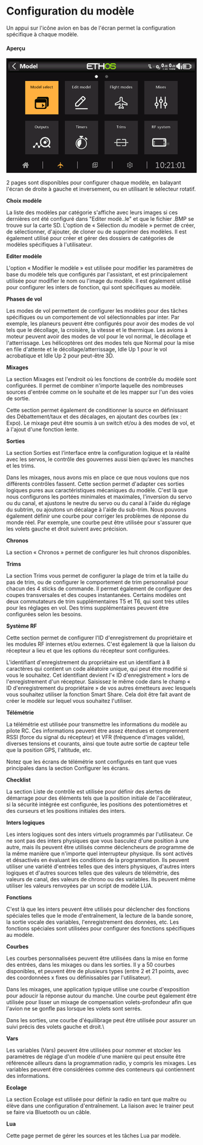 # Configuration du modèle

Un appui sur l'icône avion en bas de l'écran permet la configuration spécifique à chaque modèle. 

#### Aperçu

![](<../.gitbook/assets/0 (1).png>)

2 pages sont disponibles pour configurer chaque modèle, en balayant l'écran de droite à gauche et inversement, ou en utilisant le sélecteur rotatif.

**Choix modèle**

La liste des modèles par catégorie s'affiche avec leurs images si ces dernières ont été configuré dans "Editer modè..le" et que le fichier .BMP se trouve sur la carte SD.
L'option de « Sélection du modèle » permet de créer, de sélectionner, d'ajouter, de cloner ou de supprimer des modèles. Il est également utilisé pour créer et gérer des dossiers de catégories de modèles spécifiques à l'utilisateur.

**Editer modèle**

L'option « Modifier le modèle » est utilisée pour modifier les paramètres de base du modèle tels que configurés par l'assistant, et est principalement utilisée pour modifier le nom ou l'image du modèle. Il est également utilisé pour configurer les inters de fonction, qui sont spécifiques au modèle.

**Phases de vol**

Les modes de vol permettent de configurer les modèles pour des tâches spécifiques ou un comportement de vol sélectionnables par inter. Par exemple, les planeurs peuvent être configurés pour avoir des modes de vol tels que le décollage, la croisière, la vitesse et le thermique. Les avions à moteur peuvent avoir des modes de vol pour le vol normal, le décollage et l'atterrissage. Les hélicoptères ont des modes tels que Normal pour la mise en file d'attente et le décollage/atterrissage, Idle Up 1 pour le vol acrobatique et Idle Up 2 pour peut-être 3D.

**Mixages**

La section Mixages est l'endroit où les fonctions de contrôle du modèle sont configurées. Il permet de combiner n'importe laquelle des nombreuses sources d'entrée comme on le souhaite et de les mapper sur l'un des voies de sortie.

Cette section permet également de conditionner la source en définissant des Débattement/taux et des décalages, en ajoutant des courbes (ex : Expo). Le mixage peut être soumis à un switch et/ou à des modes de vol, et à l'ajout d'une fonction lente.

**Sorties**

La section Sorties est l’interface entre la configuration logique et la réalité avec les servos, le contrôle des gouvernes aussi bien qu’avec les manches et les trims.

Dans les mixages, nous avons mis en place ce que nous voulons que nos différents contrôles fassent. Cette section permet d'adapter ces sorties logiques pures aux caractéristiques mécaniques du modèle. C'est là que nous configurons les portées minimales et maximales, l'inversion du servo ou du canal, et ajustons le neutre du servo ou du canal à l'aide du réglage du subtrim, ou ajoutons un décalage à l'aide du sub-trim. Nous pouvons également définir une courbe pour corriger les problèmes de réponse du monde réel. Par exemple, une courbe peut être utilisée pour s'assurer que les volets gauche et droit suivent avec précision.

**Chronos**

La section « Chronos » permet de configurer les huit chronos disponibles.

**Trims**

La section Trims vous permet de configurer la plage de trim et la taille du pas de trim, ou de configurer le comportement de trim personnalisé pour chacun des 4 sticks de commande. Il permet également de configurer des coupes transversales et des coupes instantanées. Certains modèles ont deux commutateurs de trim supplémentaires T5 et T6, qui sont très utiles pour les réglages en vol. Des trims supplémentaires peuvent être configurées selon les besoins.

**Système RF**

Cette section permet de configurer l'ID d'enregistrement du propriétaire et les modules RF internes et/ou externes. C'est également là que la liaison du récepteur a lieu et que les options du récepteur sont configurées.

L'identifiant d'enregistrement du propriétaire est un identifiant à 8 caractères qui contient un code aléatoire unique, qui peut être modifié si vous le souhaitez. Cet identifiant devient l'« ID d'enregistrement » lors de l'enregistrement d'un récepteur. Saisissez le même code dans le champ « ID d'enregistrement du propriétaire » de vos autres émetteurs avec lesquels vous souhaitez utiliser la fonction Smart Share. Cela doit être fait avant de créer le modèle sur lequel vous souhaitez l'utiliser.

**Télémétrie**

La télémétrie est utilisée pour transmettre les informations du modèle au pilote RC. Ces informations peuvent être assez étendues et comprennent RSSI (force du signal du récepteur) et VFR (fréquence d'images valide), diverses tensions et courants, ainsi que toute autre sortie de capteur telle que la position GPS, l'altitude, etc.

Notez que les écrans de télémétrie sont configurés en tant que vues principales dans la section Configurer les écrans.

**Checklist**

La section Liste de contrôle est utilisée pour définir des alertes de démarrage pour des éléments tels que la position initiale de l'accélérateur, si la sécurité intégrée est configurée, les positions des potentiomètres et des curseurs et les positions initiales des inters.

**Inters logiques**

Les inters logiques sont des inters virtuels programmés par l'utilisateur. Ce ne sont pas des inters physiques que vous basculez d'une position à une autre, mais ils peuvent être utilisés comme déclencheurs de programme de la même manière que n'importe quel interrupteur physique. Ils sont activés et désactivés en évaluant les conditions de la programmation. Ils peuvent utiliser une variété d'entrées telles que des inters physiques, d'autres inters logiques et d'autres sources telles que des valeurs de télémétrie, des valeurs de canal, des valeurs de chrono ou des variables. Ils peuvent même utiliser les valeurs renvoyées par un script de modèle LUA.

**Fonctions**

C'est là que les inters peuvent être utilisés pour déclencher des fonctions spéciales telles que le mode d'entraînement, la lecture de la bande sonore, la sortie vocale des variables, l'enregistrement des données, etc. Les fonctions spéciales sont utilisées pour configurer des fonctions spécifiques au modèle.

**Courbes**

Les courbes personnalisées peuvent être utilisées dans la mise en forme des entrées, dans les mixages ou dans les sorties. Il y a 50 courbes disponibles, et peuvent être de plusieurs types (entre 2 et 21 points, avec des coordonnées x fixes ou définissables par l'utilisateur).

Dans les mixages, une application typique utilise une courbe d'exposition pour adoucir la réponse autour du manche. Une courbe peut également être utilisée pour lisser un mixage de compensation volets-profondeur afin que l'avion ne se gonfle pas lorsque les volets sont serrés.

Dans les sorties, une courbe d'équilibrage peut être utilisée pour assurer un suivi précis des volets gauche et droit.\


**Vars**

Les variables (Vars) peuvent être utilisées pour nommer et stocker les paramètres de réglage d'un modèle d'une manière qui peut ensuite être référencée ailleurs dans la programmation radio, y compris les mixages. Les variables peuvent être considérées comme des conteneurs qui contiennent des informations.

**Ecolage**

La section Ecolage est utilisée pour définir la radio en tant que maître ou élève dans une configuration d'entraînement. La liaison avec le trainer peut se faire via Bluetooth ou un câble.

**Lua**

Cette page permet de gérer les sources et les tâches Lua par modèle.
